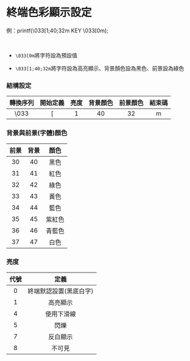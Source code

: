 # 終端色彩顯示設定

例：printf(\033[1;40;32m KEY \033[0m);

<br>

* `\033[0m`將字符設為預設值

* `\033[1;40;32m`將字符設為高亮顯示、背景顏色設為黑色、前景設為綠色


### 結構設定
|轉換序列|開始定義|亮度|背景顏色|前景顏色|結束碼|
|:---:|:---:|:---:|:---:|:---:|:---:|
|\033|[|1|40|32|m|

### 背景與前景(字體)顏色
|前景|背景|顏色|
|:---:|:---:|:---:|
|30|40|黑色
|31|41|紅色
|32|42|綠色
|33|43|黃色
|34|44|藍色
|35|45|紫紅色
|36|46|青藍色
|37|47|白色

### 亮度
|代號|定義|
|:---:|:---:|
|0|終端默認設置(黑底白字)
|1|高亮顯示
|4|使用下滑線
|5|閃爍
|7|反白顯示
|8|不可見










